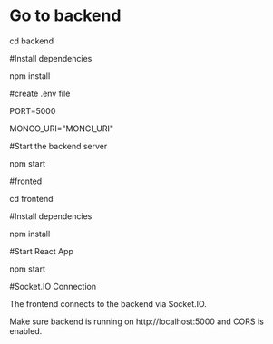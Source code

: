 # Go to backend 

cd backend

#Install dependencies

npm install

#create .env file 

PORT=5000

MONGO_URI="MONGI_URI"

#Start the backend server

npm start


#fronted 

cd frontend

#Install dependencies

npm install

#Start React App

npm start

#Socket.IO Connection

The frontend connects to the backend via Socket.IO.

Make sure backend is running on http://localhost:5000 and CORS is enabled.
